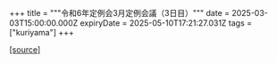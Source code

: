 +++
title = """令和6年定例会3月定例会議（3日目）"""
date = 2025-03-03T15:00:00.000Z
expiryDate = 2025-05-10T17:21:27.031Z
tags = ["kuriyama"]
+++


[[source]](https://www.town.kuriyama.hokkaido.jp/site/gikai/30529.html)
